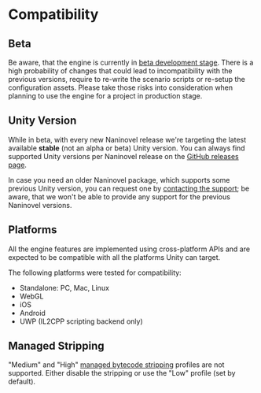 # Compatibility

## Beta

Be aware, that the engine is currently in [beta development stage](https://github.com/Elringus/NaninovelWeb/milestone/1). There is a high probability of changes that could lead to incompatibility with the previous versions, require to re-write the scenario scripts or re-setup the configuration assets. Please take those risks into consideration when planning to use the engine for a project in production stage. 

## Unity Version

While in beta, with every new Naninovel release we're targeting the latest available **stable** (not an alpha or beta) Unity version. You can always find supported Unity versions per Naninovel release on the [GitHub releases page](https://github.com/Elringus/NaninovelWeb/releases). 

In case you need an older Naninovel package, which supports some previous Unity version, you can request one by [contacting the support](/support/); be aware, that we won't be able to provide any support for the previous Naninovel versions.

## Platforms

All the engine features are implemented using cross-platform APIs and are expected to be compatible with all the platforms Unity can target. 

The following platforms were tested for compatibility:
* Standalone: PC, Mac, Linux
* WebGL
* iOS
* Android
* UWP (IL2CPP scripting backend only)

## Managed Stripping

"Medium" and "High" [managed bytecode stripping](https://docs.unity3d.com/Manual/IL2CPP-BytecodeStripping) profiles are not supported. Either disable the stripping or use the "Low" profile (set by default).
